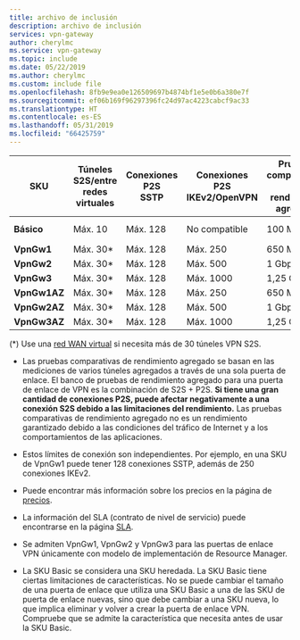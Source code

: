 ```yaml
---
title: archivo de inclusión
description: archivo de inclusión
services: vpn-gateway
author: cherylmc
ms.service: vpn-gateway
ms.topic: include
ms.date: 05/22/2019
ms.author: cherylmc
ms.custom: include file
ms.openlocfilehash: 8fb9e9ea0e126509697b4874bf1e5e0b6a380e7f
ms.sourcegitcommit: ef06b169f96297396fc24d97ac4223cabcf9ac33
ms.translationtype: HT
ms.contentlocale: es-ES
ms.lasthandoff: 05/31/2019
ms.locfileid: "66425759"
---
```

|**SKU**   | **Túneles<br>S2S/entre redes virtuales** | Conexiones **P2S<br> SSTP** | Conexiones **P2S<br> IKEv2/OpenVPN** | **Pruebas comparativas de rendimiento<br>agregado** | **BGP** | **Con redundancia de zona** |
|---       | ---        | ---       | ---            | ---       | --- | --- |
|**Básico** | Máx. 10    | Máx. 128  | No compatible  | 100 Mbps  | No compatible| Sin |
|**VpnGw1**| Máx. 30*   | Máx. 128  | Máx. 250       | 650 MBps  | Compatible | Sin |
|**VpnGw2**| Máx. 30*   | Máx. 128  | Máx. 500       | 1 Gbps    | Compatible | Sin |
|**VpnGw3**| Máx. 30*   | Máx. 128  | Máx. 1000      | 1,25 Gbps | Compatible | Sin |
|**VpnGw1AZ**| Máx. 30*   | Máx. 128  | Máx. 250       | 650 MBps  | Compatible | Sí |
|**VpnGw2AZ**| Máx. 30*   | Máx. 128  | Máx. 500       | 1 Gbps    | Compatible | Sí |
|**VpnGw3AZ**| Máx. 30*   | Máx. 128  | Máx. 1000      | 1,25 Gbps | Compatible | Sí |


(*) Use una [red WAN virtual](../articles/virtual-wan/virtual-wan-about.md) si necesita más de 30 túneles VPN S2S.

* Las pruebas comparativas de rendimiento agregado se basan en las mediciones de varios túneles agregados a través de una sola puerta de enlace. El banco de pruebas de rendimiento agregado para una puerta de enlace de VPN es la combinación de S2S + P2S. **Si tiene una gran cantidad de conexiones P2S, puede afectar negativamente a una conexión S2S debido a las limitaciones del rendimiento.** Las pruebas comparativas de rendimiento agregado no es un rendimiento garantizado debido a las condiciones del tráfico de Internet y a los comportamientos de las aplicaciones.

* Estos límites de conexión son independientes. Por ejemplo, en una SKU de VpnGw1 puede tener 128 conexiones SSTP, además de 250 conexiones IKEv2.

* Puede encontrar más información sobre los precios en la página de [precios](https://azure.microsoft.com/pricing/details/vpn-gateway).

* La información del SLA (contrato de nivel de servicio) puede encontrarse en la página [SLA](https://azure.microsoft.com/support/legal/sla/vpn-gateway/).

* Se admiten VpnGw1, VpnGw2 y VpnGw3 para las puertas de enlace VPN únicamente con modelo de implementación de Resource Manager.

* La SKU Basic se considera una SKU heredada. La SKU Basic tiene ciertas limitaciones de características. No se puede cambiar el tamaño de una puerta de enlace que utiliza una SKU Basic a una de las SKU de puerta de enlace nuevas, sino que debe cambiar a una SKU nueva, lo que implica eliminar y volver a crear la puerta de enlace VPN. Compruebe que se admite la característica que necesita antes de usar la SKU Basic.
